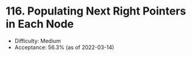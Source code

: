 # 116. Populating Next Right Pointers in Each Node
- Difficulty: Medium
- Acceptance: 56.3% (as of 2022-03-14)
